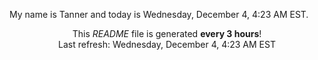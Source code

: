 My name is Tanner and today is Wednesday, December 4, 4:23 AM EST.

<p align="center">This <i>README</i> file is generated <b>every 3 hours</b>!</br>Last refresh: Wednesday, December 4, 4:23 AM EST<br /></p>

